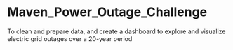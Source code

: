# Maven_Power_Outage_Challenge
To clean and prepare data, and create a dashboard to explore and visualize electric grid outages over a 20-year period
